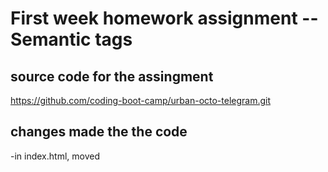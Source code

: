# First week homework assignment -- Semantic tags

## source code for the assingment
https://github.com/coding-boot-camp/urban-octo-telegram.git

## changes made the the code
-in index.html, moved <title> up from line 7 to 6 so the heading is in sequential order.

-changed all div elements to semantic elements, including header main section aside img footer 

-removed unnessasary id attributes git 

-in css, removed repeated styles and created new classes to help, such as .card and .benefit, and adjusted the html to match the new classes.

-removed unnessasary id tags from lines 43, 36

-added alt attributes to all images 

-changed <title> to read as "Horisen" instead of "Website"